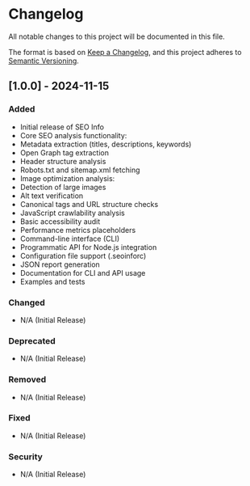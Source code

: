 # Changelog

All notable changes to this project will be documented in this file.

The format is based on [Keep a Changelog](https://keepachangelog.com/en/1.0.0/),
and this project adheres to [Semantic Versioning](https://semver.org/spec/v2.0.0.html).

## [1.0.0] - 2024-11-15

### Added
- Initial release of SEO Info
- Core SEO analysis functionality:
- Metadata extraction (titles, descriptions, keywords)
- Open Graph tag extraction
- Header structure analysis
- Robots.txt and sitemap.xml fetching
- Image optimization analysis:
- Detection of large images
- Alt text verification
- Canonical tags and URL structure checks
- JavaScript crawlability analysis
- Basic accessibility audit
- Performance metrics placeholders
- Command-line interface (CLI)
- Programmatic API for Node.js integration
- Configuration file support (.seoinforc)
- JSON report generation
- Documentation for CLI and API usage
- Examples and tests

### Changed
- N/A (Initial Release)

### Deprecated
- N/A (Initial Release)

### Removed
- N/A (Initial Release)

### Fixed
- N/A (Initial Release)

### Security
- N/A (Initial Release)

